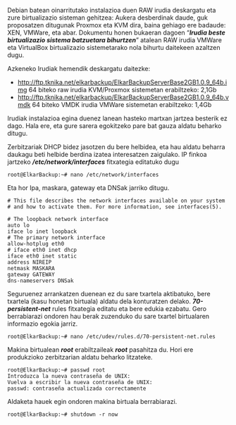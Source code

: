 Debian batean oinarritutako instalazioa duen RAW irudia deskargatu eta zure birtualizazio sisteman gehitzea: Aukera desberdinak daude, guk proposatzen ditugunak Proxmox eta KVM dira, baina gehiago ere badaude: XEN, VMWare, eta abar. Dokumentu honen bukaeran dagoen “***Irudia beste birtualizazio sistema batzuetara bihurtzen***” atalean RAW irudia VMWare eta VirtualBox birtualizazio sistemetarako nola bihurtu daitekeen azaltzen dugu.

Azkeneko Irudiak hemendik deskargatu daitezke:
- http://ftp.tknika.net/elkarbackup/ElkarBackupServerBase2GB1.0.9_64b.img 64 biteko raw irudia KVM/Proxmox sistemetan erabiltzeko: 2,1Gb
- http://ftp.tknika.net/elkarbackup/ElkarBackupServerBase2GB1.0.9_64b.vmdk  64 biteko VMDK irudia VMWare sistemetan erabiltzeko: 1,4Gb

Irudiak instalazioa egina duenez lanean hasteko martxan jartzea besterik ez dago. Hala ere, eta gure sarera egokitzeko pare bat gauza aldatu beharko ditugu.

Zerbitzariak DHCP bidez jasotzen du bere helbidea, eta hau aldatu beharra daukagu beti helbide berdina izatea interesatzen zaigulako. IP finkoa jartzeko ***/etc/network/interfaces*** fitxategia editatuko dugu

```
root@ElkarBackup:~# nano /etc/network/interfaces
```


Eta hor Ipa, maskara, gateway eta DNSak jarriko ditugu.
```
# This file describes the network interfaces available on your system
# and how to activate them. For more information, see interfaces(5).

# The loopback network interface
auto lo
iface lo inet loopback
# The primary network interface
allow-hotplug eth0
# iface eth0 inet dhcp
iface eth0 inet static
address NIREIP
netmask MASKARA
gateway GATEWAY
dns-nameservers DNSak

```


Seguruenez arrankatzen duenean ez du sare txartela aktibatuko, bere txartela (kasu honetan birtuala) aldatu dela konturatzen delako. ***70-persistent-net*** rules fitxategia editatu eta bere edukia ezabatu. Gero berrabiarazi ondoren hau berak zuzenduko du sare txartel birtualaren informazio egokia jarriz.
```
root@ElkarBackup:~# nano /etc/udev/rules.d/70-persistent-net.rules

```

Makina birtualean ***root*** erabiltzaileak ***root*** pasahitza du. Hori ere produkzioko zerbitzarian aldatu beharko litzateke.

```
root@ElkarBackup:~# passwd root
Introduzca la nueva contraseña de UNIX:
Vuelva a escribir la nueva contraseña de UNIX:
passwd: contraseña actualizada correctamente

```

Aldaketa hauek  egin ondoren makina birtuala berrabiarazi.
```
root@ElkarBackup:~# shutdown -r now

```

